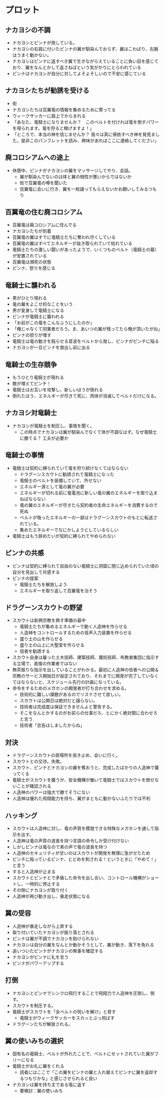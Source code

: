 # プロット

## ナカヨシの不調
* ナカヨシとピンナが旅している。
* ナカヨシの右肩に付いたピンナの翼が馴染んでおらず、翼はこわばり、右腕はうまく動かない。
* ナカヨシはピンナに返すべき翼で生きながらえていることに負い目を感じており、翼をなんとかして返さねばという気がかりにとらわれている
* ピンナはナカヨシが自分に対してよそよそしいので不安に感じている

## ナカヨシたちが勧誘を受ける
* 街
* ナカヨシたちは百翼竜の情報を集めるために寄ってる
* ウィークサッカーに路上でからまれる
* 「あなた、竜騎士になりませんか？　このベルトを付ければ竜を倒すパワーを得られます。竜を狩ると稼げますよ！」
* 「ところで、本当の神を信じませんか？ 我々は真に帰依すべき神を発見ました。是非このパンフレットを読み、興味があればここに連絡してください」

## 廃コロシアムへの途上
* 休憩中、ピンナがナカヨシの翼をマッサージしてやり、会話。
  * 翼が馴染んでないのは体と翼の相性が悪いからではないか
  * 街で百翼竜の噂を聞いた
  * 百翼竜に会いに行き、翼を一枚譲ってもらえないかお願いしてみるつもり

## 百翼竜の住む廃コロシアム
* 百翼竜は廃コロシアムに住んでる
* ナカヨシたちが到着
* 百翼竜の翼はすでに竜騎士たちに奪われ尽くしている
* 百翼竜の翼はすべてエネルギーが抜き取られていて枯れている
* 竜騎士たちの激しい闘いがあったようで、いくつものベルト（竜騎士の墓）が安置されている
* 百翼竜は瀕死の状態
* ピンナ、怒りを感じる

## 竜騎士に襲われる
* 男がひとり現れる
* 竜の翼をよこせ的なことをいう
* 男が変身して竜騎士になる
* ピンナが竜騎士に襲われる
* 「お前がこの竜をこんなふうにしたのか」
* 「俺じゃなくて同業者だろう。ま、あいつの翼が残ってたら俺が頂いたがね」
* ピンナの怒りが増す
* 竜騎士は竜の動きを鈍らせる音波をベルトから発し、ピンナがピンチに陥る
* ナカヨシが一旦ピンナを救出し前に出る

## 竜騎士の生存競争
* もうひとり竜騎士が現れる
* 敵が増えてピンチ！
* 竜騎士はお互いを攻撃し、新しいほうが倒れる
* 倒れたほう、エネルギーが尽きて死に、肉体が消滅してベルトだけになる。

## ナカヨシ対竜騎士
* ナカヨシが竜騎士を制圧し、事情を聞く。
  * この時点でナカヨシは翼が馴染んでなくて体が不調なはず。なぜ竜騎士に勝てる？ 工夫が必要か

## 竜騎士の事情
* 竜騎士は契約に縛られていて竜を狩り続けなくてはならない
  * ドラグーンスカウトに勧誘されて竜騎士になった
  * 竜騎士のベルトを装備していて、外せない
  * エネルギー源として竜の翼が必要
  * エネルギーが切れる前に竜電池に新しい竜の翼のエネルギーを取り込まねばならない
  * 竜の翼のエネルギーが尽きたら契約者の生命エネルギーを消費するので死ぬ
  * ベルトが吸ったエネルギーの一部はドラグーンスカウトのもとに転送されている。
  * 集めたエネルギーでなにかしようとしているらしい
* 竜騎士はもう辞めたいが契約に縛られてやめられない

## ピンナの共感
* ピンナは契約に縛られて自由のない竜騎士に洞窟に閉じ込められていた頃の自分を見出して共感する
* ピンナの提案
  * 竜騎士たちを解放しよう
  * エネルギーを取り返して百翼竜を治そう

## ドラグーンスカウトの野望
* スカウトは新興宗教を興す準備の最中
  * 竜騎士たちが集めるエネルギーで動く人造神を作らせる
  * 人造神をコントロールするための音声入力装置を作らせる
  * 盛り土の山を作らせる
  * 盛り土の山上に大聖堂を作らせる
  * 信者を勧誘する
* スカウト自身は雇った土木技師、建築技師、魔術技師、布教者集団に指示する立場で、直接の作業者ではない
* 無茶振りな指示を出していることがわかる。最初に人造神の信者への公開＆宗教のサービス開始日が設定されており、それまでに開発が完了していなくてはならないと、スケジュール先行の計画になっている。
* 命令をするためのメガホンの開発者が打ち合わせを求める。
  * 技術的に難しい課題があるのでリスケさせて欲しい。
  * スカウトは公開日は絶対だと譲らない。
  * 技術者は完成度は保証できませんよと警告する。
  * そこをなんとかするのがお前らの仕事だろ、とにかく絶対間に合わせろと言う
  * 技術者「忠告はしましたからね」

## 対決
* ドラグーンスカウトの居場所を突き止め、会いに行く。
* スカウトとの交渉。失敗。
* スカウト、ピンナとナカヨシの翼を奪おうと、完成したばかりの人造神で襲ってくる
* 竜騎士がスカウトを襲うが、安全機構が働いて竜騎士ではスカウトを倒せないことが確認される
* 人造神のパワーは強大で勝てそうにない
* 人造神は優れた飛翔能力を持ち、翼がまともに動かないふたりでは不利

## ハッキング
* スカウトは人造神に対し、竜の声質を模倣できる特殊なメガホンを通して指示を出す。
* 人造神は竜の声質の波長を持つ言語の命令しか受け付けない
* しかしピンナは竜なので素の声で竜の波長を持つ
* 人造神のセキュリティが甘いのはスカウトが開発を無理に急がせたため
* ピンチに陥っているピンナ、とどめを刺される！というときに「やめて！」と言う
* すると人造神が止まる
* スカウトとピンナとで矛盾した命令を出し合い、コントロール機構がショートし、一時的に停止する
* その隙にナカヨシが取り付く
* 人造神が再び動き出し、暴走状態になる

## 翼の受容
* 人造神が暴走しながら上昇する
* 取り付いていたナカヨシが振り落とされる
* ピンナは翼が不調でナカヨシを助けられない
* ナカヨシは自分の翼をなんとか動かそうとして、翼が動き、落下を免れる
* 追いついたピンナがナカヨシの無事を確認する
* ナカヨシがピンナに礼を言う
* ピンナがパワーアップする

## 打倒
* ナカヨシとピンナでシンクロ飛行することで飛翔力で人造神を圧倒し、倒す。
* スカウトを制圧する。
* 竜騎士がスカウトを「全ベルトの呪いを解け」と脅す
  * 竜騎士がウィークサッカーをスカッとぶっ飛ばす
* ドラグーンたちが解放される。

## 翼の使いみちの選択
* 固有名の竜騎士、ベルトが外れたことで、ベルトにセットされていた翼がフリーになる
* 竜騎士がお礼に翼をくれる
  * 読者にはここで「この翼をピンナの翼と入れ替えてピンナに翼を返却するつもりかな」と感じさせられると良い
* ナカヨシは翼を持ち主である竜に返す
  * 要検討：翼の使いみち
